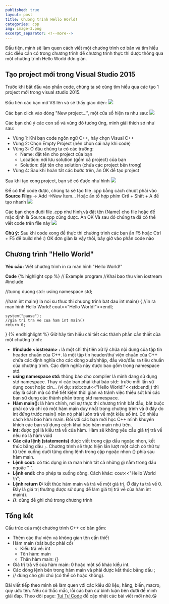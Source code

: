 ```yaml
---
published: true
layout: post
title: Chương trình Hello World!
categories: cpp
img: image-3.png
excerpt_separator: <!--more-->
---
```

Đầu tiên, mình sẽ làm quen cách viết một chương trình cơ bản và tìm hiểu các điều cần có trong chương trình để chương trình thực thi được thông qua một chương trình Hello World đơn giản.<!--more-->
## Tạo project mới trong Visual Studio 2015
Trước khi bắt đầu vào phần code, chúng ta sẽ cùng tìm hiểu qua các tạo 1 project mới trong visual studio 2015.

Đầu tiên các bạn mở VS lên và sẽ thấy giao diện:
![](http://3.bp.blogspot.com/-6gri2LiPedw/XSGtevfF0EI/AAAAAAAAAjU/wx0nbnvdpVIPcaQgT9fguE_v9TlN0WHnQCK4BGAYYCw/s1600/Capture.PNG)

Các bạn click vào dòng "New project...", một cửa sổ hiện ra như sau:
![](http://4.bp.blogspot.com/-vYju9m_I3Ic/XSGthZlX2-I/AAAAAAAAAjc/oaWeF2yLqQkd6uI8mivNxCMOMC5sZTOSgCK4BGAYYCw/s1600/2.PNG)

Các bạn chú ý các con số và vùng đỏ tương ứng, mình giải thích sơ như sau:
- Vùng 1: Khi bạn code ngôn ngữ C++, hãy chọn Visual C++
- Vùng 2: Chọn Empty Project (nên chọn cái này khi code)
- Vùng 3: Ở đâu chúng ta có các trường:
	- Name: đặt tên cho project của bạn
    - Location: nơi lưu solution (gồm cả project) của bạn
    - Solution: đặt tên cho solution (chứa các project bên trong)
- Vùng 4: Sau khi hoàn tất các bước trên, ấn OK để tạo project

Sau khi tạo xong project, bạn sẽ có được như hình
![](http://1.bp.blogspot.com/-0Y95r08mCYY/XSGtjqZXN0I/AAAAAAAAAjk/miuO4Hy_rZgEIYrfmJVCPghkoRGA1ni6gCK4BGAYYCw/s1600/3.PNG)

Để có thể code được, chúng ta sẽ tạo file .cpp bằng cách chuột phải vào **Source Files** -> Add ->New Item... Hoặc ấn tổ hợp phím Crtl + Shift + A để tạo nhanh
![](http://4.bp.blogspot.com/-8-8I20zFar0/XSGtmgA-gJI/AAAAAAAAAjs/xMT2sVzuA48rYL9sHJtRMm_5dVzDQEDZACK4BGAYYCw/s1600/4.PNG)

Các bạn chọn đuôi file .cpp như hình và đặt tên (Name) cho file hoặc để mặc định là Source.cpp cũng được. Ấn OK Và sau đó chúng ta đã có thể viết code trên file này
![](http://1.bp.blogspot.com/-cBPfjIDY804/XSGto782MGI/AAAAAAAAAj0/WYp9GC3GSeoN0UHqRq7Jk4lLztZqmiFzQCK4BGAYYCw/s1600/5.PNG)

**Chú ý:** Sau khi code xong để thực thi chương trình các bạn ấn F5 hoặc Ctrl + F5 để build nhé :) OK đơn giản là vậy thôi, bây giờ vào phần code nào
## Chương trình "Hello World"
**Yêu cầu:** Viết chương trình in ra màn hình "Hello World!"

**Code**
{% highlight cpp %}
// Example program
//Khai bao thu vien iostream
#include <iostream>

//tuong duong std::
using namespace std;

//ham int main() la noi su thuc thi chuong trinh bat dau
int main()
{
    //in ra man hinh Hello World!
    cout<<"Hello World!"<<endl;
    
    system("pause");
    //gia tri tra ve cua ham int main()
    return 0;
}
{% endhighlight %}
Giờ hãy tìm hiểu chi tiết các thành phần cần thiết của một chương trình:

- **#include \<iostream> :** là một chỉ thị tiền xử lý chứa nội dung của tập tin header chuẩn của C++. <iostream> là một tập tin header/thư viện chuẩn của C++ chứa các định nghĩa cho các dòng xuất/nhập, đầu vào/đầu ra tiêu chuẩn của chương trình. Các định nghĩa này được bao gồm trong namespace std.
- **using namespace std:** thông báo cho complier là mình đang sử dụng std namespace. Thay vì các bạn phải khai báo std:: trước mỗi lần sử dụng cout hoặc cin... (ví dụ: std::cout<<"Hello World!"<<std::endl;) thì đây là cách mà có thể tiết kiệm thời gian và tránh việc thiếu sót khi các bạn sử dụng các thành phần trong std namespace.
- **Hàm main():** là hàm chính, nơi sự thực thi chương trình bắt đầu, bắt buộc phải có và chỉ có một hàm main duy nhất trong chương trình và ở đây do int đứng trước main() nên nó phải luôn trả về một kiểu số int. Có nhiều cách khai báo hàm main. Đối với các bạn mới học C++ mình khuyến khích các bạn sử dụng cách khai báo hàm main như trên.
- **int:** được gọi là kiểu trả về của hàm. Hàm sẽ không yêu cầu giá trị trả về nếu nó là hàm void
- **Các câu lệnh (statements)** được viết trong cặp dấu ngoặc nhọn, kết thúc bằng dấu ``;``. Chương trình sẽ thực hiện lần lượt một cách có thứ tự từ trên xuống dưới từng dòng lệnh trong cặp ngoặc nhọn {} phía sau hàm main.
- **Lệnh cout:** có tác dụng in ra màn hình tất cả những gì nằm trong dấu ngoặc " ".
- **Lệnh endl:** cho phép ta xuống dòng. Cách khác: cout<<"Hello World \n";
- **Lệnh return 0:** kết thúc hàm main và trả về một giá trị. Ở đây ta trả về 0. Đây là giá trị thường được sử dụng để làm giá trị trả về của hàm int main().
- **//**: dùng để ghi chú trong chương trình

## Tổng kết
Cấu trúc của một chương trình C++ cơ bản gồm:

- Thêm các thư viện và không gian tên cần thiết
- Hàm main (bắt buộc phải có)
	- Kiểu trả về: int
	- Tên hàm: main
	- Thân hàm main: {}
- Giá trị trả về của hàm main: 0 hoặc một số khác kiểu int.
- Các dòng lệnh bên trong hàm main và phải được kết thúc bằng dấu ;
- // dùng cho ghi chú (có thể có hoặc không).

Bài viết tiếp theo mình sẽ làm quen với các kiểu dữ liệu, hằng, biến, macro, quy ước tên. Nếu có thắc mắc, lỗi các bạn cứ bình luận bên dưới để mình giải đáp. Theo dõi page: [Tui Tự Code](https://www.facebook.com/shareAboutIT/) để cập nhật các bài viết mới nhé.😘
